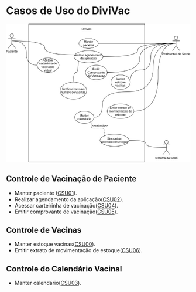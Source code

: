 # Casos de Uso do DiviVac
![](../doc/casodeuso.jpg)

## Controle de Vacinação de Paciente
- Manter paciente ([CSU01](./CSU01.md)).
- Realizar agendamento da aplicação([CSU02](./CSU02.md)).
- Acessar carteirinha de vacinação([CSU04](./CSU04.md)).
- Emitir comprovante de vacinação([CSU05](./CSU05.md)).
## Controle de Vacinas
- Manter estoque vacinas([CSU00](./CSU00.md)).
- Emitir extrato de movimentação de estoque([CSU06](./CSU06.md)).
## Controle do Calendário Vacinal
- Manter calendário([CSU03](./CSU03.md)).